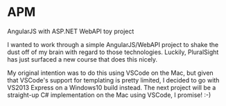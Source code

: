 # APM
AngularJS with ASP.NET WebAPI toy project

I wanted to work through a simple AngularJS/WebAPI project to shake the dust off of my brain with regard to those technologies.  Luckily, PluralSight has just surfaced a new course that does this nicely.

My original intention was to do this using VSCode on the Mac, but given that VSCode's support for templating is pretty limited, I decided to go with VS2013 Express on a Windows10 build instead.  The next project will be a straight-up C# implementation on the Mac using VSCode, I promise!  :-)
